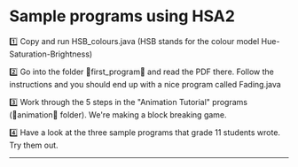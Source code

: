 # Sample programs using HSA2

:one: Copy and run HSB_colours.java
   (HSB stands for the colour model Hue-Saturation-Brightness)

:two: Go into the folder :small_blue_diamond:first_program:small_blue_diamond: and read the PDF there. Follow the instructions and you should end up with a nice program called Fading.java

:three: Work through the 5 steps in the "Animation Tutorial" programs (:small_blue_diamond:animation:small_blue_diamond: folder). We're making a block breaking game.

:four: Have a look at the three sample programs that grade 11 students wrote. Try them out.

-----------
